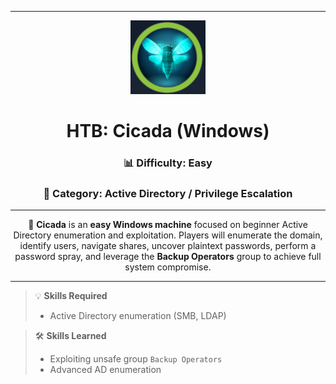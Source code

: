 
---
<div align="center">

<img src="./screenshots/cicada_icon.png" alt="logo" width="120"/>

# HTB: Cicada (Windows)

### 📊 Difficulty: **Easy**  
### 📁 Category: Active Directory / Privilege Escalation  

</div>

---

<p align="center">
🔎 <b>Cicada</b> is an <b>easy Windows machine</b> focused on beginner Active Directory enumeration and exploitation. 
Players will enumerate the domain, identify users, navigate shares, uncover plaintext passwords, perform a password spray, 
and leverage the <b>Backup Operators</b> group to achieve full system compromise.
</p>

---

> 💡 **Skills Required**
> - Active Directory enumeration (SMB, LDAP)

> 🛠️ **Skills Learned**
> - Exploiting unsafe group `Backup Operators`
> - Advanced AD enumeration
